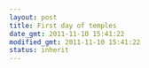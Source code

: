 ```yaml
---
layout: post
title: First day of temples
date_gmt: 2011-11-10 15:41:22
modified_gmt: 2011-11-10 15:41:22
status: inherit
---
```


